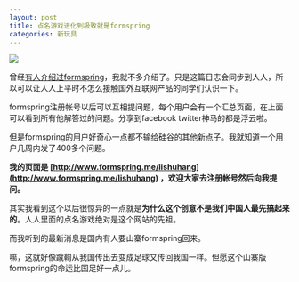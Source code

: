 ```yaml
---
layout: post
title: 点名游戏进化到极致就是formspring
categories: 新玩具
---
```

![](https://ws1.sinaimg.cn/large/4b91f9d5gy1fvneiybe75j20vw0prh4g.jpg)

曾经[有人介绍过formspring](http://news.hexun.com/2011-01-13/126779533.html)，我就不多介绍了。只是这篇日志会同步到人人，所以可以让人人上平时不怎么接触国外互联网产品的同学们认识一下。

formspring注册帐号以后可以互相提问题，每个用户会有一个汇总页面，在上面可以看到所有他解答过的问题。分享到facebook twitter神马的都是浮云啦。

但是formspring的用户好奇心一点都不输给硅谷的其他新点子。我就知道一个用户几周内发了400多个问题。

**我的页面是 [http://www.formspring.me/lishuhang](http://www.formspring.me/lishuhang) ，欢迎大家去注册帐号然后向我提问。**

其实我看到这个以后很惊异的一点就是**为什么这个创意不是我们中国人最先搞起来的**。人人里面的点名游戏绝对是这个网站的先祖。

而我听到的最新消息是国内有人要山寨formspring回来。

嘛，这就好像蹴鞠从我国传出去变成足球又传回我国一样。但愿这个山寨版formspring的命运比国足好一点儿。
